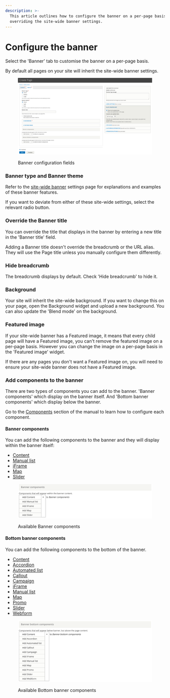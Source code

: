 ```yaml
---
description: >-
  This article outlines how to configure the banner on a per-page basis,
  overriding the site-wide banner settings.
---
```


# Configure the banner

Select the 'Banner' tab to customise the banner on a per-page basis.

By default all pages on your site will inherit the site-wide banner settings.&#x20;

<figure><img src="../../../.gitbook/assets/banner-1.png" alt=""><figcaption><p>Banner configuration fields</p></figcaption></figure>

### Banner type and Banner theme&#x20;

Refer to the [site-wide banner](../custom-blocks/banner-block.md) settings page for explanations and examples of these banner features.&#x20;

If you want to deviate from either of these site-wide settings, select the relevant radio button.

### Override the Banner title

You can override the title that displays in the banner by entering a new title in the 'Banner title' field.

Adding a Banner title doesn't override the breadcrumb or the URL alias. They will use the Page title unless you manually configure them differently.

### Hide breadcrumb

The breadcrumb displays by default. Check 'Hide breadcrumb' to hide it.

### Background

Your site will inherit the site-wide background. If you want to change this on your page, open the Background widget and upload a new background. You can also update the 'Blend mode' on the background.&#x20;

### Featured image

If your site-wide banner has a Featured image, it means that every child page will have a Featured image, you can't remove the featured image on a per-page basis. However you can change the image on a per-page basis in the 'Featured image' widget.

If there are any pages you don't want a Featured image on, you will need to ensure your site-wide banner does not have a Featured image.

### Add components to the banner

There are two types of components you can add to the banner. 'Banner components' which display on the banner itself. And 'Bottom banner components' which display below the banner.

Go to the [Components](../../../development/ui-kit/extending-components.md) section of the manual to learn how to configure each component.

#### Banner components

You can add the following components to the banner and they will display within the banner itself:

* [Content](../../components/content.md)
* [Manual list](../../components/manual-list/)
* [iFrame](../../components/iframe.md)
* [Map](../../components/map.md)
* [Slider](../../components/slider.md)

<figure><img src="../../../.gitbook/assets/banner-components.png" alt=""><figcaption><p>Available Banner components</p></figcaption></figure>

#### Bottom banner components

You can add the following components to the bottom of the banner.

* [Content](../../components/content.md)
* [Accordion](../../components/accordion.md)
* [Automated list](../../../development/drupal-theme/automated-list.md)
* [Callout](../../components/callout.md)
* [Campaign](../../components/campaign.md)
* [iFrame](../../components/iframe.md)
* [Manual list](../../components/manual-list/)
* [Map](../../components/map.md)
* [Promo](../../components/manual-list/promo-card.md)
* [Slider](../../components/slider.md)
* [Webform](../../components/webform.md)

<figure><img src="../../../.gitbook/assets/banner-bottom-components.png" alt=""><figcaption><p>Available Bottom banner components</p></figcaption></figure>
